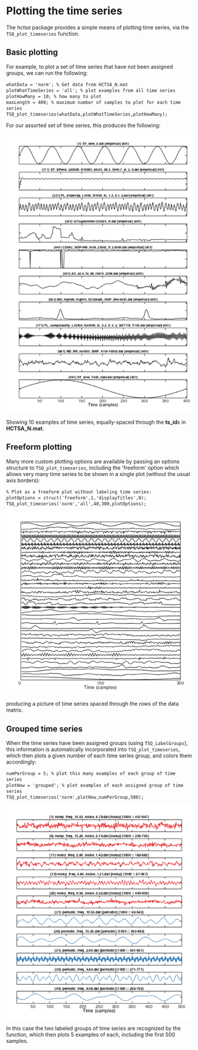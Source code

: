 # Plotting the time series

The *hctsa* package provides a simple means of plotting time series, via the `TSQ_plot_timeseries` function.

## Basic plotting

For example, to plot a set of time series that have not been assigned groups, we can run the following:

    whatData = 'norm'; % Get data from HCTSA_N.mat
    plotWhatTimeSeries = 'all'; % plot examples from all time series
    plotHowMany = 10; % how many to plot
    maxLength = 400; % maximum number of samples to plot for each time series
    TSQ_plot_timeseries(whatData,plotWhatTimeSeries,plotHowMany);
    
For our assorted set of time series, this produces the following:

![](timeSeriesPlot.png)

Showing 10 examples of time series, equally-spaced through the **ts_id**s in **HCTSA_N.mat**.

## Freeform plotting

Many more custom plotting options are available by passing an options structure to `TSQ_plot_timeseries`, including the 'freeform' option which allows very many time series to be shown in a single plot (without the usual axis borders):

    % Plot as a freeform plot without labeling time series:
    plotOptions = struct('freeform',1,'displayTitles',0);
    TSQ_plot_timeseries('norm','all',40,300,plotOptions);

![](freeform_timeSeries_Plot.png)

producing a picture of time series spaced through the rows of the data matrix.

## Grouped time series

When the time series have been assigned groups (using `TSQ_LabelGroups`), this information is automatically incorporated into `TSQ_plot_timeseries`, which then plots a given number of each time series group, and colors them accordingly:

    numPerGroup = 5; % plot this many examples of each group of time series
    plotHow = 'grouped'; % plot examples of each assigned group of time series
    TSQ_plot_timeseries('norm',plotHow,numPerGroup,500);

![](GroupedTimeSeriesPlot.png)

In this case the two labeled groups of time series are recognized by the function, which then plots 5 examples of each, including the first 500 samples.